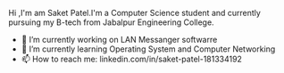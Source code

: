 Hi ,I'm am Saket Patel.I'm a Computer Science student and currently pursuing my B-tech from Jabalpur Engineering College.

- 🔭 I’m currently working on LAN Messanger softwarre
- 🌱 I’m currently learning Operating System and Computer Networking
- 📫 How to reach me: linkedin.com/in/saket-patel-181334192
